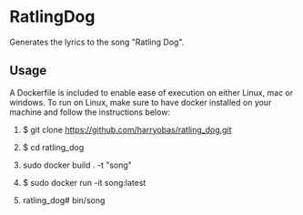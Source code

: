 # RatlingDog

Generates the lyrics to the song "Ratling Dog".


## Usage
A Dockerfile is included to enable ease of execution on either Linux, mac or windows. To run on Linux, make sure to have docker installed on your machine and follow the instructions below:

1. $ git clone https://github.com/harryobas/ratling_dog.git

2. $ cd ratling_dog

3.  sudo docker build . -t "song"

4. $ sudo docker run -it song:latest

5. ratling_dog# bin/song



